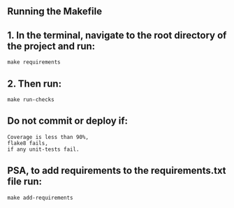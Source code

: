 ## Running the Makefile

## 1. In the terminal, navigate to the root directory of the project and run:

`make requirements`

## 2. Then run:

`make run-checks`

## Do not commit or deploy if:

    Coverage is less than 90%,
    flake8 fails,
    if any unit-tests fail.

## PSA, to add requirements to the requirements.txt file run:

`make add-requirements`
